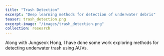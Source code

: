```yaml
---
title: "Trash Detection"
excerpt: "Deep learning methods for detection of underwater debris"
teaser: trash_detection.png
excerpt-image: "/images/trash_detection.png"
collection: research
---
```

Along with Jungseok Hong, I have done some work exploring methods for detecting underwater trash using AUVs.
